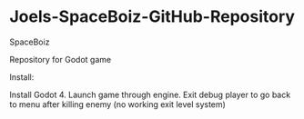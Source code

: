 # Joels-SpaceBoiz-GitHub-Repository
SpaceBoiz

Repository for Godot game

Install:

Install Godot 4.
Launch game through engine.
Exit debug player to go back to menu after killing enemy (no working exit level system)
